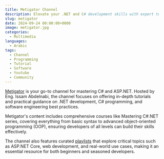 ```yaml
---
title: Metigator Channel
description: Elevate your .NET and C# development skills with expert tutorials and best practices
slug: metigator
date: 2024-09-24 00:00:00+0000
image: metigator.jpg
categories:
  - Multimedia
languages:
  - Arabic
tags:
  - Channel
  - Programming
  - Tutorial
  - Software
  - Youtube
  - Community
---
```


[Metigator](https://www.youtube.com/@Metigator) is your go-to channel for mastering C# and ASP.NET. Hosted by Eng. Issam Abdelnabi, the channel focuses on offering in-depth tutorials and practical guidance on .NET development, C# programming, and software engineering best practices.

Metigator's content includes comprehensive courses like Mastering C#.NET series, covering everything from basic syntax to advanced object-oriented programming (OOP), ensuring developers of all levels can build their skills effectively.

The channel also features curated [playlists](https://www.youtube.com/@Metigator/playlists) that explore critical topics such as ASP.NET Core, web development, and real-world use cases, making it an essential resource for both beginners and seasoned developers.
